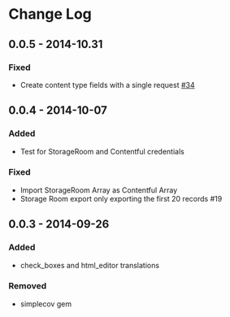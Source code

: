 # Change Log

## 0.0.5 - 2014-10.31
### Fixed
* Create content type fields with a single request [#34](https://github.com/contentful/storageroom-to-contentful.rb/pull/24)

## 0.0.4 - 2014-10-07
### Added
* Test for StorageRoom and Contentful credentials

### Fixed
* Import StorageRoom Array as Contentful Array
* Storage Room export only exporting the first 20 records #19


## 0.0.3 - 2014-09-26
### Added
* check_boxes and html_editor translations

### Removed
* simplecov gem
